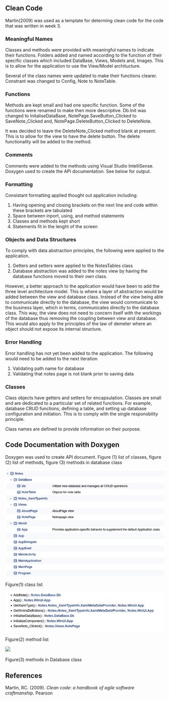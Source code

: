 
## Clean Code

Martin(2009) was used as a template for determing clean code for the code that was written in week 3.

### Meaningful Names

Classes and methods were provided with meaningful names to indicate their functions.  Folders added and named according to the function of their specific classes which included DataBase, Views, Models and, Images. This is to allow for the application to use the View/Model architucture.

Several of the class names were updated to make their functions clearer.  Constrant was changed to Config, Note to NoteTable.

### Functions

Methods are kept small and had one specific function.  Some of the functions were renamed to make then more descriptive. Db.Init was changed to InitaliseDataBase, NotePage.SaveButton_Clicked to SaveNote_Clicked and, NotePage.DeleteButton_Clicked to DeleteNote.

It was decided to leave the DeleteNote_Clicked method blank at present. This is to allow for the view to have the delete button.  The delete functionality will be added to the method.

### Comments

Comments were added to the methods using Visual Studio IntelliSense.  Doxygen used to create the API documentation. See below for output.

### Formatting

Consistant formatting applied thought out application including:

1.  Having opening and closing brackets on the next line and code within these brackets are tabulated
2.  Space between inport, using, and method statements
3.  Classes and methods kept short
4.  Statements fit in the lenght of the screen

### Objects and Data Structures

To comply with data abstraction principles, the following were applied to the application.  
1.  Getters and setters were applied to the NotesTables class
2.  Database abstraction was added to the notes view by having the database functions moved to their own class.

However, a better approach to the application would have been to add the three level architecture model. This is where a layer of abstraction would be added between the view and database class.  Instead of the view being able to communicate directly to the database, the view would communicate to the business layer, which in terms, communicates directly to the database class.  This way, the view does not need to concern itself with the workings of the database thus removing the coupling between view and database.  This would also apply to the principles of the law of demeter where an object should not expose its internal structure.

### Error Handling

Error handling has not yet been added to the application.  The following would need to be added to the next iteration

1.  Validating path name for database
2.  Validating that notes page is not blank prior to saving data

### Classes

Class objects have getters and setters for encapsulation. Classes are small and are dedicated to a particular set of related functions. For example, database CRUD functions, defining a table, and setting up database configuration and initiation. This is to comply with the single responsbility principle.

Class names are defined to provide information on their purpose.

## Code Documentation with Doxygen

Doxygen was used to create API document.  Figure (1) list of classes, figure (2) list of  methods, figure (3) methods in database class

![](/images/xoygen-class-list.png "")

Figure(1) class list

![](/images/xoygen-function-list.png "")

Figure(2) method list

![](/images/xoygen-function-ethod.png "")

Figure(3) methods in Database class

## References

Martin, RC. (2009). *Clean code: a handbook of agile software craftmanship*. Pearson 
